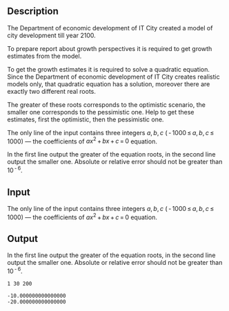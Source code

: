 ## Description

<div><p>The Department of economic development of IT City created a model of city development till year 2100.</p><p>To prepare report about growth perspectives it is required to get growth estimates from the model.</p><p>To get the growth estimates it is required to solve a quadratic equation. Since the Department of economic development of IT City creates realistic models only, that quadratic equation has a solution, moreover there are exactly two different real roots.</p><p>The greater of these roots corresponds to the optimistic scenario, the smaller one corresponds to the pessimistic one. Help to get these estimates, first the optimistic, then the pessimistic one.</p></div><div class="input-specification"><p>The only line of the input contains three integers <span class="tex-span"><i>a</i>, <i>b</i>, <i>c</i></span> (<span class="tex-span"> - 1000 ≤ <i>a</i>, <i>b</i>, <i>c</i> ≤ 1000</span>) — the coefficients of <span class="tex-span"><i>ax</i><sup class="upper-index">2</sup> + <i>bx</i> + <i>c</i> = 0</span> equation.</p></div><div class="output-specification"><p>In the first line output the greater of the equation roots, in the second line output the smaller one. Absolute or relative error should not be greater than <span class="tex-span">10<sup class="upper-index"> - 6</sup></span>.</p></div>

## Input

<p>The only line of the input contains three integers <span class="tex-span"><i>a</i>, <i>b</i>, <i>c</i></span> (<span class="tex-span"> - 1000 ≤ <i>a</i>, <i>b</i>, <i>c</i> ≤ 1000</span>) — the coefficients of <span class="tex-span"><i>ax</i><sup class="upper-index">2</sup> + <i>bx</i> + <i>c</i> = 0</span> equation.</p>

## Output

<p>In the first line output the greater of the equation roots, in the second line output the smaller one. Absolute or relative error should not be greater than <span class="tex-span">10<sup class="upper-index"> - 6</sup></span>.</p>





```input1
1 30 200

```




```output1
-10.000000000000000
-20.000000000000000
```


